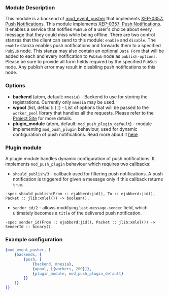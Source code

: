 ### Module Description
This module is a backend of [mod_event_pusher] that implements [XEP-0357: Push Notifications](https://xmpp.org/extensions/xep-0357.html).
This module implements [XEP-0357: Push Notifications](https://xmpp.org/extensions/xep-0357.html).
 It enables a service that notifies `PubSub` of a user's choice about every message that they could miss while being offline.
 There are two control stanzas that the client can send to this module: `enable` and `disable`.
 The `enable` stanza enables push notifications and forwards them to a specified `PubSub` node.
 This stanza may also contain an optional `Data Form` that will be added to each and every notification to `PubSub` node as `publish-options`.
 Please be sure to provide all form fields required by the specified `PubSub` node.
 Any publish error may result in disabling push notifications to this node.

### Options

* **backend** (atom, default: `mnesia`) - Backend to use for storing the registrations.
 Currently only `mnesia` may be used.
* **wpool** (list, default: `[]`) - List of options that will be passed to the `worker_pool` library that handles all the requests.
 Please refer to the [Project Site](https://github.com/inaka/worker_pool) for more details.
* **plugin_module** (atom, default: `mod_push_plugin_default`) - module implementing `mod_push_plugin` behaviour,
  used for dynamic configuration of push notifications. Read more about it [here](#plugin-module)

### Plugin module

A plugin module handles dynamic configuration of push notifications. It implements `mod_push_plugin` behaviour which
requires two callbacks:

* `should_publish/3` - callback used for filtering push notifications. A push notification is triggered for given a message only if this
callback returns `true`.

```
-spec should_publish(From :: ejabberd:jid(), To :: ejabberd:jid(), Packet :: jlib:xmlel()) -> boolean().
```

* `sender_id/2` - allows modifying `last-message-sender` field, which ultimately becomes a `title` of the delivered push notification.

```
-spec sender_id(From :: ejabberd:jid(), Packet :: jlib:xmlel()) -> SenderId :: binary().
```

### Example configuration

```Erlang
{mod_event_pusher, [
    {backends, [
        {push, [
            {backend, mnesia},
            {wpool, [{workers, 200}]},
            {plugin_module, mod_push_plugin_default}
        ]}
    ]}
]}
```

[mod_event_pusher]: ./mod_event_pusher.md
